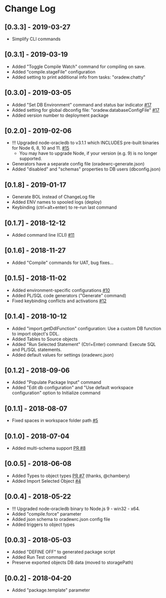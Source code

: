 # Change Log

## [0.3.3] - 2019-03-27

- Simplify CLI commands

## [0.3.1] - 2019-03-19

- Added "Toggle Compile Watch" command for compiling on save.
- Added "compile.stageFile" configuration
- Added setting to print additional info from tasks: "oradew.chatty"

## [0.3.0] - 2019-03-05

- Added "Set DB Environment" command and status bar indicator [#17](https://github.com/mickeypearce/oradew-vscode/issues/17)
- Added setting for global dbconfig file: "oradew.databaseConfigFile" [#17](https://github.com/mickeypearce/oradew-vscode/issues/17)
- Added version number to deployment package

## [0.2.0] - 2019-02-06

- !!! Upgraded node-oracledb to v3.1.1 which INCLUDES pre-built binaries for Node 6, 8, 10 and 11. [#15](https://github.com/mickeypearce/oradew-vscode/issues/15)
  - You may have to upgrade Node, if your version (e.g. 9) is no longer supported.
- Generators have a separate config file (oradewrc-generate.json)
- Added "disabled" and "schemas" properties to DB users (dbconfig.json)

## [0.1.8] - 2019-01-17

- Generate BOL instead of ChangeLog file
- Added ENV names to spooled logs (deploy)
- Keybinding (ctrl+alt+enter) to re-run last command

## [0.1.7] - 2018-12-12

- Added command line (CLI) [#11](https://github.com/mickeypearce/oradew-vscode/issues/11)

## [0.1.6] - 2018-11-27

- Added "Compile" commands for UAT, bug fixes...

## [0.1.5] - 2018-11-02

- Added environment-specific configurations [#10](https://github.com/mickeypearce/oradew-vscode/issues/10)
- Added PL/SQL code generators ("Generate" command)
- Fixed keybinding conflicts and activations [#12](https://github.com/mickeypearce/oradew-vscode/issues/12)

## [0.1.4] - 2018-10-12

- Added "import.getDdlFunction" configuration: Use a custom DB function to import object's DDL.
- Added Tables to Source objects
- Added "Run Selected Statement" (Ctrl+Enter) command: Execute SQL and PL/SQL statements.
- Added default values for settings (oradewrc.json)

## [0.1.2] - 2018-09-06

- Added "Populate Package Input" command
- Added "Edit db configuration" and "Use default workspace configuration" option to Initialize command

## [0.1.1] - 2018-08-07

- Fixed spaces in workspace folder path [#5](https://github.com/mickeypearce/oradew-vscode/issues/5)

## [0.1.0] - 2018-07-04

- Added multi-schema support [PR #8](https://github.com/mickeypearce/oradew-vscode/issues/8)

## [0.0.5] - 2018-06-08

- Added Types to object types [PR #7](https://github.com/mickeypearce/oradew-vscode/issues/7) (thanks, @chambery)
- Added Import Selected Object [#4](https://github.com/mickeypearce/oradew-vscode/issues/4)

## [0.0.4] - 2018-05-22

- !!! Upgraded node-oracledb binary to Node.js 9 - win32 - x64.
- Added "compile.force" parameter
- Added json schema to oradewrc.json config file
- Added triggers to object types

## [0.0.3] - 2018-05-03

- Added "DEFINE OFF" to generated package script
- Added Run Test command
- Preserve exported objects DB data (moved to storagePath)

## [0.0.2] - 2018-04-20

- Added "package.template" parameter
